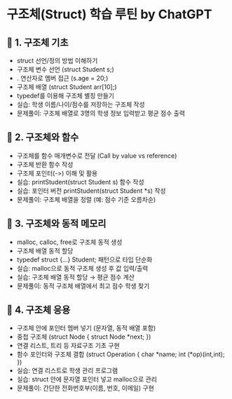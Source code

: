 # 구조체(Struct) 학습 루틴 by ChatGPT
## 📅 1. 구조체 기초
- struct 선언/정의 방법 이해하기  
- 구조체 변수 선언 (struct Student s;)  
- . 연산자로 멤버 접근 (s.age = 20;)  
- 구조체 배열 (struct Student arr[10];)  
- typedef를 이용해 구조체 별칭 만들기  
- 실습: 학생 이름/나이/점수를 저장하는 구조체 작성  
- 문제풀이: 구조체 배열로 3명의 학생 정보 입력받고 평균 점수 출력  
 
## 📅 2. 구조체와 함수
- 구조체를 함수 매개변수로 전달 (Call by value vs reference)  
- 구조체 반환 함수 작성  
- 구조체 포인터(->) 이해 및 활용  
- 실습: printStudent(struct Student s) 함수 작성  
- 실습: 포인터 버전 printStudent(struct Student *s) 작성  
- 문제풀이: 구조체 배열을 정렬 (예: 점수 기준 오름차순)  
 

## 📅 3. 구조체와 동적 메모리
- malloc, calloc, free로 구조체 동적 생성  
- 구조체 배열 동적 할당  
- typedef struct {...} Student; 패턴으로 타입 단순화  
- 실습: malloc으로 동적 구조체 생성 후 값 입력/출력  
- 실습: 구조체 배열 동적 할당 → 평균 점수 계산  
- 문제풀이: 동적 구조체 배열에서 최고 점수 학생 찾기  


## 📅 4. 구조체 응용
- 구조체 안에 포인터 멤버 넣기 (문자열, 동적 배열 포함)  
- 중첩 구조체 (struct Node { struct Node *next; })  
- 연결 리스트, 트리 등 자료구조 기초 구현  
- 함수 포인터와 구조체 결합 (struct Operation { char *name; int (*op)(int,int); })  
- 실습: 연결 리스트로 학생 관리 프로그램  
- 실습: struct 안에 문자열 포인터 넣고 malloc으로 관리  
- 문제풀이: 간단한 전화번호부(이름, 번호, 이메일) 구현  
